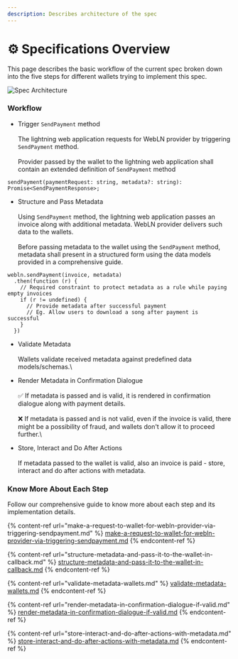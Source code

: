 ```yaml
---
description: Describes architecture of the spec
---
```


# ⚙ Specifications Overview

This page describes the basic workflow of the current spec broken down into the five steps for different wallets trying to implement this spec.

![Spec Architecture](https://cdn-images-1.medium.com/max/3694/1\*Lz4JHjDty-jrWAV9eqcDPA.png)

### Workflow

* Trigger `SendPayment` method\
  \
  The lightning web application requests for WebLN provider by triggering `SendPayment` method.\
  \
  Provider passed by the wallet to the lightning web application shall contain an extended definition  of `SendPayment` method

```
sendPayment(paymentRequest: string, metadata?: string): Promise<SendPaymentResponse>;
```

* Structure and Pass Metadata\
  \
  Using `SendPayment` method, the lightning web application passes an invoice along with additional metadata. WebLN provider delivers such data to the wallets.\
  \
  Before passing metadata to the wallet using the `SendPayment` method, metadata shall present in a structured form using the data models provided in a comprehensive guide.

```
webln.sendPayment(invoice, metadata)
  .then(function (r) {
    // Required constraint to protect metadata as a rule while paying empty invoices
    if (r != undefined) {
      // Provide metadata after successful payment
      // Eg. Allow users to download a song after payment is successful
    }
  })
```

* Validate Metadata\
  \
  Wallets validate received metadata against predefined data models/schemas.\

* Render Metadata in Confirmation Dialogue\
  \
  ✅ If metadata is passed and is valid, it is rendered in confirmation dialogue along with payment details.\
  \
  &#x20;❌ If metadata is passed and is not valid, even if the invoice is valid, there might be a possibility of fraud, and wallets don't allow it to proceed further.\

* Store, Interact and Do After Actions\
  \
  If metadata passed to the wallet is valid, also an invoice is paid - store, interact and do after actions with metadata.

### Know More About Each Step

Follow our comprehensive guide to know more about each step and its implementation details.

{% content-ref url="make-a-request-to-wallet-for-webln-provider-via-triggering-sendpayment.md" %}
[make-a-request-to-wallet-for-webln-provider-via-triggering-sendpayment.md](make-a-request-to-wallet-for-webln-provider-via-triggering-sendpayment.md)
{% endcontent-ref %}

{% content-ref url="structure-metadata-and-pass-it-to-the-wallet-in-callback.md" %}
[structure-metadata-and-pass-it-to-the-wallet-in-callback.md](structure-metadata-and-pass-it-to-the-wallet-in-callback.md)
{% endcontent-ref %}

{% content-ref url="validate-metadata-wallets.md" %}
[validate-metadata-wallets.md](validate-metadata-wallets.md)
{% endcontent-ref %}

{% content-ref url="render-metadata-in-confirmation-dialogue-if-valid.md" %}
[render-metadata-in-confirmation-dialogue-if-valid.md](render-metadata-in-confirmation-dialogue-if-valid.md)
{% endcontent-ref %}

{% content-ref url="store-interact-and-do-after-actions-with-metadata.md" %}
[store-interact-and-do-after-actions-with-metadata.md](store-interact-and-do-after-actions-with-metadata.md)
{% endcontent-ref %}
